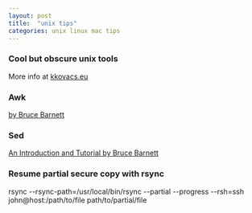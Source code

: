 ```yaml
---
layout: post
title:  "unix tips"
categories: unix linux mac tips
---
```


### Cool but obscure unix tools
More info at [kkovacs.eu](http://kkovacs.eu/cool-but-obscure-unix-tools#)

### Awk
[by Bruce Barnett](http://www.grymoire.com/Unix/Awk.html)

### Sed
[An Introduction and Tutorial by Bruce Barnett](http://www.grymoire.com/Unix/sed.html)

### Resume partial secure copy with rsync
rsync --rsync-path=/usr/local/bin/rsync --partial --progress --rsh=ssh john@host:/path/to/file path/to/partial/file
